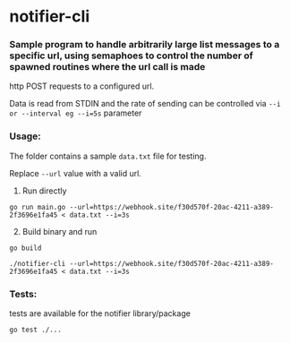 # notifier-cli

### Sample program to handle arbitrarily large list messages to a specific url, using semaphoes to control the number of spawned routines where the url call is made
http POST requests to a configured url.

Data is read from STDIN and the rate of sending can be controlled via
`--i or --interval eg --i=5s` parameter
### Usage:

The folder contains a sample `data.txt` file for testing.

Replace `--url` value with a valid url.

1. Run directly
```
go run main.go --url=https://webhook.site/f30d570f-20ac-4211-a389-2f3696e1fa45 < data.txt --i=3s
```

2. Build binary and run
```
go build

./notifier-cli --url=https://webhook.site/f30d570f-20ac-4211-a389-2f3696e1fa45 < data.txt --i=3s
```

### Tests:
tests are available for the notifier library/package
```
go test ./...
```
